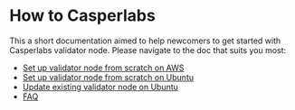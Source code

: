 # How to Casperlabs

This a short documentation aimed to help newcomers to get started with Casperlabs validator node. Please navigate to the doc that suits you most:

- [Set up validator node from scratch on AWS](/docs/aws/setup-validator-from-scratch.md)
- [Set up validator node from scratch on Ubuntu](/docs/ubuntu/setup-validator-from-scratch.md)
- [Update existing validator node on Ubuntu](/docs/ubuntu/update-validator.md)
- [FAQ](/docs/faq.md)
